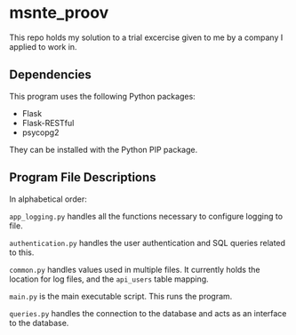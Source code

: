 # msnte_proov
This repo holds my solution to a trial excercise given to me by a company I applied
to work in. 

## Dependencies
This program uses the following Python packages:
* Flask
* Flask-RESTful
* psycopg2

They can be installed with the Python PIP package.


## Program File Descriptions
In alphabetical order:

`app_logging.py` handles all the functions necessary to configure logging to file.

`authentication.py` handles the user authentication and SQL queries related to this.

`common.py` handles values used in multiple files. It currently holds the location
for log files, and the `api_users` table mapping.

`main.py` is the main executable script. This runs the program.

`queries.py` handles the connection to the database and acts as an interface to the
database.

